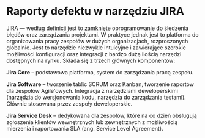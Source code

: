 # Raporty defektu w narzędziu JIRA

JIRA — według definicji jest to zamknięte oprogramowanie do śledzenia błędów oraz zarządzania projektami. W praktyce jednak jest to platforma do organizowania pracy zespołów w dużych organizacjach, rozproszonych globalnie. Jest to narzędzie niezwykle intuicyjne i zawierające szerokie możliwości konfiguracji oraz integracji z bardzo dużą ilością narzędzi dostępnych na rynku. Składa się z trzech głównych komponentów:

**Jira Core** – podstawowa platforma, system do zarządzania pracą zespołu.

**Jira Software** – tworzenie tablic SCRUM oraz Kanban, tworzenie raportów dla zespołów Agile'owych. Integracja z narzędziami deweloperskimi (narzędzia do wersjonowania kodu, narzędzia do zarządzania testami). Głównie stosowana przez zespoły deweloperskie.

**Jira Service Desk** – dedykowana dla zespołów, które na co dzień obsługują zgłoszenia klientów wewnętrznych lub zewnętrznych z możliwością mierzenia i raportowania SLA (ang. Service Level Agreement).
